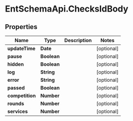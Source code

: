 # EntSchemaApi.ChecksIdBody

## Properties
Name | Type | Description | Notes
------------ | ------------- | ------------- | -------------
**updateTime** | **Date** |  | [optional] 
**pause** | **Boolean** |  | [optional] 
**hidden** | **Boolean** |  | [optional] 
**log** | **String** |  | [optional] 
**error** | **String** |  | [optional] 
**passed** | **Boolean** |  | [optional] 
**competition** | **Number** |  | [optional] 
**rounds** | **Number** |  | [optional] 
**services** | **Number** |  | [optional] 
